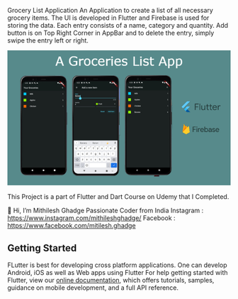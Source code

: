 Grocery List Application
An Application to create a list of all necessary grocery items. 
The UI is developed in Flutter and Firebase is used for storing the data.
Each entry consists of a name, category and quantity. 
Add button is on Top Right Corner in AppBar and to delete the entry, simply swipe the entry left or right.


![Image alt text](https://github.com/cherryensign/GroceryListApp/blob/main/screenshots/Grocery.jpg?raw=true)


This Project is a part of Flutter and Dart Course on Udemy that I Completed.


👋 Hi, I’m Mithilesh Ghadge
Passionate Coder from India
Instagram : https://www.instagram.com/mithileshghadge/
Facebook : https://www.facebook.com/mitilesh.ghadge


## Getting Started
FLutter is best for developing cross platform applications. One can develop Android, iOS as well as Web apps using Flutter 
For help getting started with Flutter, view our
[online documentation](https://flutter.dev/docs), which offers tutorials,
samples, guidance on mobile development, and a full API reference.

 
 
